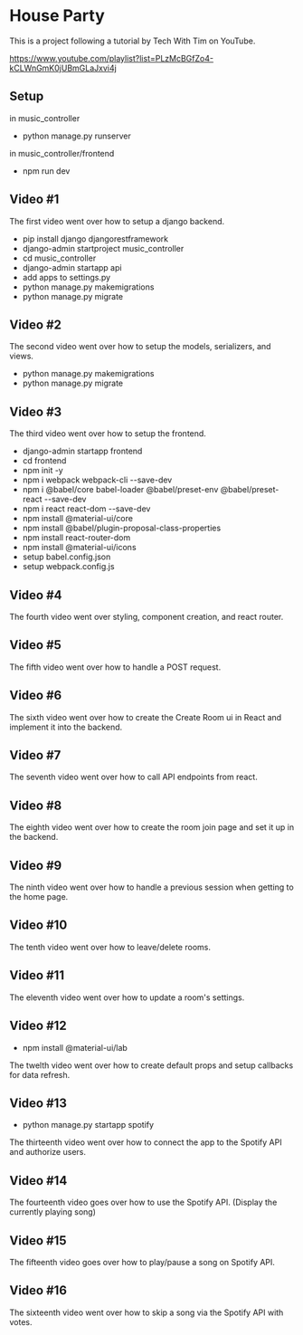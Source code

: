 # House Party

This is a project following a tutorial by Tech With Tim on YouTube.

https://www.youtube.com/playlist?list=PLzMcBGfZo4-kCLWnGmK0jUBmGLaJxvi4j

## Setup

in music_controller
- python manage.py runserver

in music_controller/frontend
- npm run dev

## Video #1

The first video went over how to setup a django backend.

- pip install django djangorestframework
- django-admin startproject music_controller
- cd music_controller
- django-admin startapp api
- add apps to settings.py
- python manage.py makemigrations
- python manage.py migrate

## Video #2

The second video went over how to setup the models, serializers, and views.

- python manage.py makemigrations
- python manage.py migrate

## Video #3

The third video went over how to setup the frontend.

- django-admin startapp frontend
- cd frontend
- npm init -y
- npm i webpack webpack-cli --save-dev
- npm i @babel/core babel-loader @babel/preset-env @babel/preset-react --save-dev
- npm i react react-dom --save-dev
- npm install @material-ui/core
- npm install @babel/plugin-proposal-class-properties
- npm install react-router-dom
- npm install @material-ui/icons
- setup babel.config.json
- setup webpack.config.js

## Video #4 

The fourth video went over styling, component creation, and react router.

## Video #5

The fifth video went over how to handle a POST request.

## Video #6

The sixth video went over how to create the Create Room ui in React and implement it into the backend.

## Video #7

The seventh video went over how to call API endpoints from react. 

## Video #8 

The eighth video went over how to create the room join page and set it up in the backend.

## Video #9

The ninth video went over how to handle a previous session when getting to the home page. 

## Video #10

The tenth video went over how to leave/delete rooms.

## Video #11

The eleventh video went over how to update a room's settings.

## Video #12

- npm install @material-ui/lab

The twelth video went over how to create default props and setup callbacks for data refresh.

## Video #13

- python manage.py startapp spotify

The thirteenth video went over how to connect the app to the Spotify API and authorize users.

## Video #14

The fourteenth video goes over how to use the Spotify API. (Display the currently playing song)

## Video #15

The fifteenth video goes over how to play/pause a song on Spotify API.

## Video #16

The sixteenth video went over how to skip a song via the Spotify API with votes.